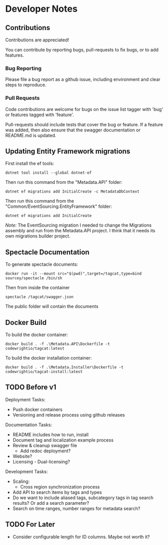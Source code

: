 # Developer Notes

## Contributions

Contributions are appreciated!

You can contribute by reporting bugs, pull-requests to fix bugs, or to add features.

### Bug Reporting

Please file a bug report as a github issue, including environment and clear steps to reproduce.

### Pull Requests

Code contributions are welcome for bugs on the issue list tagger with 'bug' or features tagged with 'feature'.

Pull-requests should include tests that cover the bug or feature.
If a feature was added, then also ensure that the swagger documentation or README.md is updated.

## Updating Entity Framework migrations

First install the ef tools:
```
dotnet tool install --global dotnet-ef
```

Then run this command from the "Metadata.API" folder:
```
dotnet ef migrations add InitialCreate -c MetadataDbContext
```

Then run this command from the "Common/EventSourcing.EntityFramework" folder:
```
dotnet ef migrations add InitialCreate
```

*Note:* The EventSourcing migration I needed to change the Migrations assembly and run from the Metadata.API project.
      I think that it needs its own migrations builder project.


## Spectacle Documentation

To generate spectacle documents:
```
docker run -it --mount src="$(pwd)",target=/tagcat,type=bind sourcey/spectacle /bin/sh
```

Then from inside the container
```
spectacle /tagcat/swagger.json
```

The public folder will contain the documents


## Docker Build

To build the docker container:

```
docker build . -f .\Metadata.API\Dockerfile -t codewrightio/tagcat:latest
```

To build the docker installation container:

```
docker build . -f .\Metadata.Installer\Dockerfile -t codewrightio/tagcat-install:latest
```

## TODO Before v1

Deployment Tasks:
- Push docker containers
- Versioning and release process using github releases

Documentation Tasks:
- README includes how to run, install
- Document tag and localization example process
- Review & cleanup swagger file
  - Add redoc deployment?
- Website?
- Licensing - Dual-licensing?

Development Tasks:
- Scaling:
  - Cross region synchronization process
- Add API to search items by tags and types
- Do we want to include aliased tags, subcategory tags in tag search results? Or add a search parameter?
- Search on time ranges, number ranges for metadata search?


## TODO For Later

- Consider configurable length for ID columns. Maybe not worth it?
